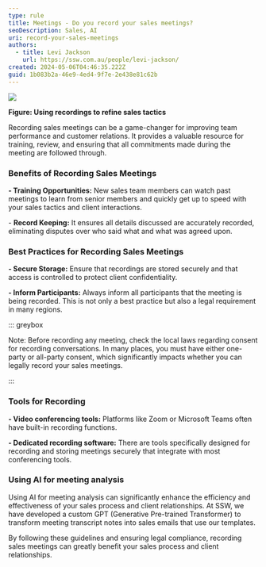 ```yaml
---
type: rule
title: Meetings - Do you record your sales meetings?
seoDescription: Sales, AI
uri: record-your-sales-meetings
authors:
  - title: Levi Jackson
    url: https://ssw.com.au/people/levi-jackson/
created: 2024-05-06T04:46:35.222Z
guid: 1b083b2a-46e9-4ed4-9f7e-2e438e81c62b
---
```

![](dall·e-2024-05-06-14.54.09-a-modern-professional-office-setting-showing-a-sales-call-between-two-individuals.-one-person-a-sales-representative-is-male-wearing-a-dark-grey-s.webp)

**Figure: Using recordings to refine sales tactics**

Recording sales meetings can be a game-changer for improving team performance and customer relations. It provides a valuable resource for training, review, and ensuring that all commitments made during the meeting are followed through.

### Benefits of Recording Sales Meetings

**\- Training Opportunities:** New sales team members can watch past meetings to learn from senior members and quickly get up to speed with your sales tactics and client interactions.

\- **Record Keeping:** It ensures all details discussed are accurately recorded, eliminating disputes over who said what and what was agreed upon.

### Best Practices for Recording Sales Meetings

**\- Secure Storage:** Ensure that recordings are stored securely and that access is controlled to protect client confidentiality.

**\- Inform Participants:** Always inform all participants that the meeting is being recorded. This is not only a best practice but also a legal requirement in many regions.

::: greybox

Note: Before recording any meeting, check the local laws regarding consent for recording conversations. In many places, you must have either one-party or all-party consent, which significantly impacts whether you can legally record your sales meetings.

:::

### Tools for Recording

**\- Video conferencing tools:** Platforms like Zoom or Microsoft Teams often have built-in recording functions.

**\- Dedicated recording software:** There are tools specifically designed for recording and storing meetings securely that integrate with most conferencing tools.

### Using AI for meeting analysis

Using AI for meeting analysis can significantly enhance the efficiency and effectiveness of your sales process and client relationships. At SSW, we have developed a custom GPT (Generative Pre-trained Transformer) to transform meeting transcript notes into sales emails that use our templates.

By following these guidelines and ensuring legal compliance, recording sales meetings can greatly benefit your sales process and client relationships.
